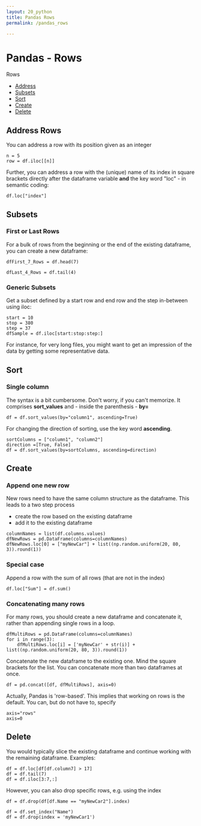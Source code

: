 ```yaml
---
layout: 20_python
title: Pandas Rows
permalink: /pandas_rows

---
```


# Pandas - Rows

Rows

- [Address](#address-rows)
- [Subsets](#subsets)
- [Sort](#sort)
- [Create](#create)
- [Delete](#delete)


## Address Rows

You can address a row with its position given as an integer

>
    n = 5
    row = df.iloc[[n]]


Further, you can address a row with the (unique) name of its index in square brackets directly after the dataframe variable **and** the key word "loc" - in semantic coding:

>
    df.loc["index"]


## Subsets

### First or Last Rows

For a bulk of rows from the beginning or the end of the existing dataframe, you can create a new dataframe:

>
    dfFirst_7_Rows = df.head(7)

>
    dfLast_4_Rows = df.tail(4)


### Generic Subsets

Get a subset defined by a start row and end row and the step in-between using iloc:

>
    start = 10
    stop = 380
    step = 37
    dfSample = df.iloc[start:stop:step:]    

For instance, for very long files, you might want to get an impression of the data by getting some representative data.


## Sort

### Single column

The syntax is a bit cumbersome. Don't worry, if you can't memorize.
It comprises **sort_values** and - inside the parenthesis - **by=**

> 
    df = df.sort_values(by="column1", ascending=True)

For changing the direction of sorting, use the key word **ascending**.

>
    sortColumns = ["column1", "column2"]
    direction =[True, False]
    df = df.sort_values(by=sortColumns, ascending=direction)    


## Create

### Append one new row

New rows need to have the same column structure as the dataframe. 
This leads to a two step process
- create the row based on the existing dataframe
- add it to the existing dataframe

>
    columnNames = list(df.columns.values)
    dfNewRows = pd.DataFrame(columns=columnNames)
    dfNewRows.loc[0] = ["myNewCar"] + list((np.random.uniform(20, 80, 3)).round(1))


### Special case

Append a row with the sum of all rows (that are not in the index)

>
    df.loc["Sum"] = df.sum()

### Concatenating many rows

For many rows, you should create a new dataframe and concatenate it, rather than appending single rows in a loop.


> 
    dfMultiRows = pd.DataFrame(columns=columnNames)
    for i in range(3):
        dfMultiRows.loc[i] = ['myNewCar' + str(i)] + list((np.random.uniform(20, 80, 3)).round(1))

Concatenate the new dataframe to the existing one. Mind the square brackets for the list. You can concatenate more than two dataframes at once.

>
    df = pd.concat([df, dfMultiRows], axis=0)

Actually, Pandas is 'row-based'. This implies that working on rows is the default. You can, but do not have to, specify 

>
    axis="rows"
    axis=0    


## Delete

You would typically slice the existing dataframe and continue working with the remaining dataframe. Examples:

>
    df = df.loc[df[df.column7] > 17]
    df = df.tail(7)
    df = df.iloc[3:7,:]

However, you can also drop specific rows, e.g. using the index

>
    df = df.drop(df[df.Name == "myNewCar2"].index)

>
    df = df.set_index("Name")
    df = df.drop(index = 'myNewCar1')
